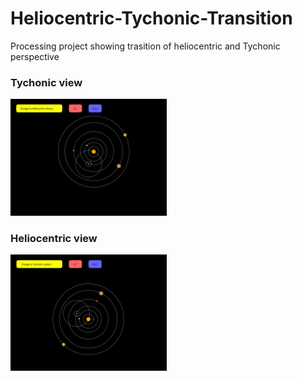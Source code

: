 # Heliocentric-Tychonic-Transition
Processing project showing trasition of heliocentric and Tychonic perspective

### Tychonic view
<img src="https://raw.githubusercontent.com/jwkimOwl/Heliocentric-Tychonic-Transition/master/screenshots/1.png" width="250">

### Heliocentric view
<img src="https://raw.githubusercontent.com/jwkimOwl/Heliocentric-Tychonic-Transition/master/screenshots/2.png" width="250">
